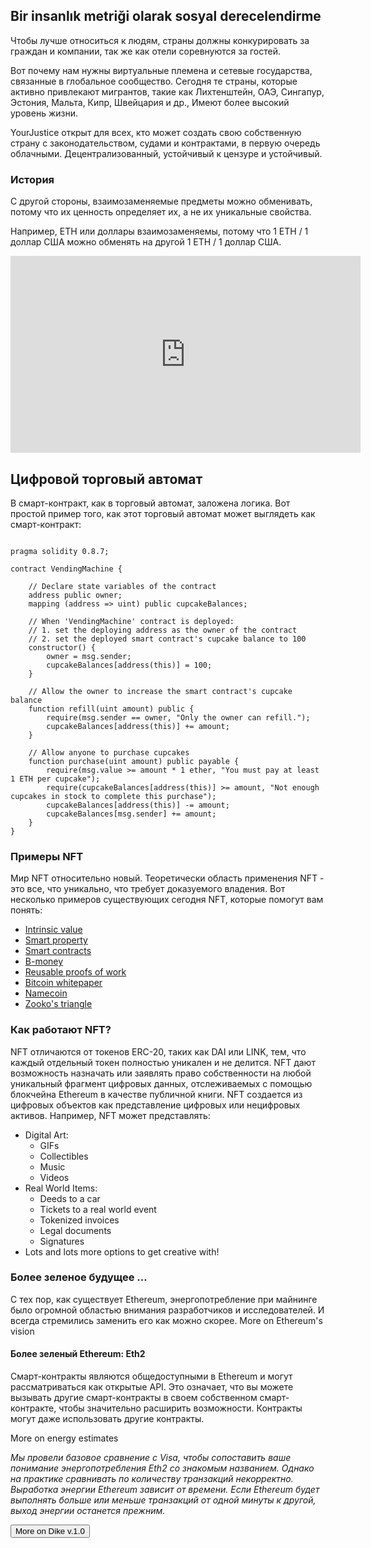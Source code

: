 ## Bir insanlık metriği olarak sosyal derecelendirme

Чтобы лучше относиться к людям, страны должны конкурировать за граждан и компании, так же как отели соревнуются за гостей.

Вот почему нам нужны виртуальные племена и сетевые государства, связанные в глобальное сообщество. Сегодня те страны, которые активно привлекают мигрантов, такие как Лихтенштейн, ОАЭ, Сингапур, Эстония, Мальта, Кипр, Швейцария и др., Имеют более высокий уровень жизни.

YourJustice открыт для всех, кто может создать свою собственную страну с законодательством, судами и контрактами, в первую очередь облачными. Децентрализованный, устойчивый к цензуре и устойчивый.

### История

С другой стороны, взаимозаменяемые предметы можно обменивать, потому что их ценность определяет их, а не их уникальные свойства.

Например, ETH или доллары взаимозаменяемы, потому что 1 ETH / 1 доллар США можно обменять на другой 1 ETH / 1 доллар США.

<iframe width="560" height="315" src="https://www.youtube.com/embed/5Sn5DhLjKYI" title="YouTube video player" frameborder="0" allow="accelerometer; autoplay; clipboard-write; encrypted-media; gyroscope; picture-in-picture" allowfullscreen></iframe>

## Цифровой торговый автомат

В смарт-контракт, как в торговый автомат, заложена логика. Вот простой пример того, как этот торговый автомат может выглядеть как смарт-контракт:

<Code>
pragma solidity 0.8.7;
&nbsp;
contract VendingMachine {
    &nbsp;
    // Declare state variables of the contract
    address public owner;
    mapping (address => uint) public cupcakeBalances;
    &nbsp;
    // When 'VendingMachine' contract is deployed:
    // 1. set the deploying address as the owner of the contract
    // 2. set the deployed smart contract's cupcake balance to 100
    constructor() {
        owner = msg.sender;
        cupcakeBalances[address(this)] = 100;
    }
    &nbsp;
    // Allow the owner to increase the smart contract's cupcake balance
    function refill(uint amount) public {
        require(msg.sender == owner, "Only the owner can refill.");
        cupcakeBalances[address(this)] += amount;
    }
    &nbsp;
    // Allow anyone to purchase cupcakes
    function purchase(uint amount) public payable {
        require(msg.value >= amount * 1 ether, "You must pay at least 1 ETH per cupcake");
        require(cupcakeBalances[address(this)] >= amount, "Not enough cupcakes in stock to complete this purchase");
        cupcakeBalances[address(this)] -= amount;
        cupcakeBalances[msg.sender] += amount;
    }
}
</Code>

### Примеры NFT

Мир NFT относительно новый. Теоретически область применения NFT - это все, что уникально, что требует доказуемого владения. Вот несколько примеров существующих сегодня NFT, которые помогут вам понять:

* [Intrinsic value](/)
* [Smart property](/)
* [Smart contracts](/)
* [B-money](/)
* [Reusable proofs of work](/)
* [Bitcoin whitepaper](/)
* [Namecoin](/)
* [Zooko's triangle](/)

### Как работают NFT?

NFT отличаются от токенов ERC-20, таких как DAI или LINK, тем, что каждый отдельный токен полностью уникален и не делится. NFT дают возможность назначать или заявлять право собственности на любой уникальный фрагмент цифровых данных, отслеживаемых с помощью блокчейна Ethereum в качестве публичной книги. NFT создается из цифровых объектов как представление цифровых или нецифровых активов. Например, NFT может представлять:

* Digital Art:
  * GIFs
  * Collectibles
  * Music
  * Videos
* Real World Items:
  * Deeds to a car
  * Tickets to a real world event
  * Tokenized invoices
  * Legal documents
  * Signatures
* Lots and lots more options to get creative with!

### Более зеленое будущее ...

С тех пор, как существует Ethereum, энергопотребление при майнинге было огромной областью внимания разработчиков и исследователей. И всегда стремились заменить его как можно скорее. <Link to="/">More on Ethereum's vision</Link>

#### Более зеленый Ethereum: Eth2

Смарт-контракты являются общедоступными в Ethereum и могут рассматриваться как открытые API. Это означает, что вы можете вызывать другие смарт-контракты в своем собственном смарт-контракте, чтобы значительно расширить возможности. Контракты могут даже использовать другие контракты.

<Link to="/">More on energy estimates</Link>

*Мы провели базовое сравнение с Visa, чтобы сопоставить ваше понимание энергопотребления Eth2 со знакомым названием. Однако на практике сравнивать по количеству транзакций некорректно. Выработка энергии Ethereum зависит от времени. Если Ethereum будет выполнять больше или меньше транзакций от одной минуты к другой, выход энергии останется прежним.*

<Button fill="true">More on Dike v.1.0</Button>
